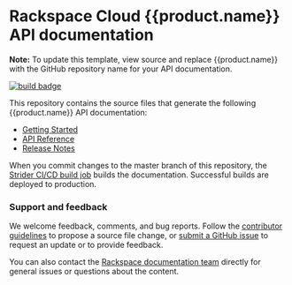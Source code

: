 # Rackspace Cloud {{product.name}} API documentation

**Note:** To update this template, view source and replace {{product.name}} with the GitHub repository name for your API documentation.

[![build badge](https://build.developer.rackspace.com/rackerlabs/{{product.name}}/badge?branch=master)](https://build.developer.rackspace.com/rackerlabs/docs-cloud-load-balancers/)

This repository contains the source files that generate the following
{{product.name}} API documentation:

* [Getting Started](https://developer.rackspace.com/docs/{{product.name}}/v1/getting-started)
* [API Reference](https://developer.rackspace.com/docs/{{product.name}}/v1/api-reference)
* [Release Notes](https://developer.rackspace.com/docs/{{product.name}}/v1/release-notes)

When you commit changes to the master branch of this repository, the
[Strider CI/CD build job](https://build.developer.rackspace.com/rackerlabs/%/)
builds the documentation. Successful builds are deployed to production.

### Support and feedback

We welcome feedback, comments, and bug reports. Follow the
[contributor guidelines](CONTRIBUTING.md)
to propose a source file change, or
[submit a GitHub issue](https://github.com/rackerlabs/{{product.name}}/issues/new)
to request an update or to provide feedback.

You can also contact the
[Rackspace documentation team](mailto:devdoc@rackspace.com) directly for
general issues or questions about the content.
